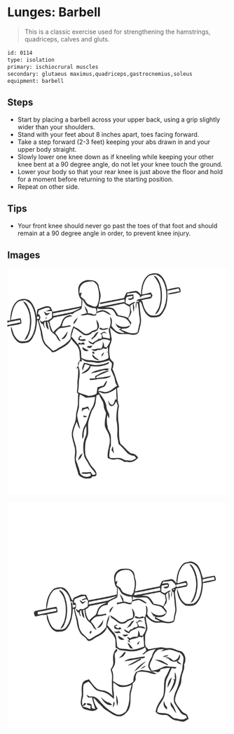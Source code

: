 # Lunges: Barbell
> This is a classic exercise used for strengthening the hamstrings, quadriceps, calves and gluts.

``` 
id: 0114 
type: isolation 
primary: ischiocrural muscles 
secondary: glutaeus maximus,quadriceps,gastrocnemius,soleus 
equipment: barbell 
``` 

## Steps

 - Start by placing a barbell across your upper back, using a grip slightly wider than your shoulders.
 - Stand with your feet about 8 inches apart, toes facing forward.
 - Take a step forward (2-3 feet) keeping your abs drawn in and your upper body straight.
 - Slowly lower one knee down as if kneeling while keeping your other knee bent at a 90 degree angle, do not let your knee touch the ground.
 - Lower your body so that your rear knee is just above the floor and hold for a moment before returning to the starting position.
 - Repeat on other side.

## Tips

 - Your front knee should never go past the toes of that foot and should remain at a 90 degree angle in order, to prevent knee injury.

## Images

![](./../svg/0114-relaxation.svg)

![](./../svg/0114-tension.svg)
